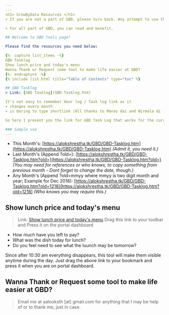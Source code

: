 ```yaml
---
---
<h1> GrowByData Resources </h1>
> If you are not a part of GBD, please turn back. Any attempt to use the information, the contents and links in this page is considered misuse and may be subject to legal action.

> For all part of GBD, you can read and benefit.

## Welcome to GBD tools page!

Please find the resources you need below:

{%- capture list_items -%}
GBD Tasklog
Show lunch price and today's menu
Wanna Thank or Request some tool to make life easier at GBD?
{%- endcapture -%}
{% include list.html title="Table of Contents" type="toc" %}

## GBD Tasklog
> Link: [GBD Tasklog](GBD-Tasklog.htm)

It's not easy to remember Hour log / Task log link as it
- changes every month
- is boring to type shortlink (All thanks to Manas dai and Nirmala di for creatng it every month and which is the basis of this tool.)

So here I present you the link for GBD Task Log that works for the current tasklog. Moreover with a few parameters you can access old task logs as well. Bookmark them and enjoy!!

### Sample use
---
```

- This Month's: [https://alokshrestha.tk/GBD/GBD-Tasklog.htm](https://alokshrestha.tk/GBD/GBD-Tasklog.htm) *(Admit it, you need it.)*
- Last Month's (Append ?old=): [https://alokshrestha.tk/GBD/GBD-Tasklog.htm?old=](https://alokshrestha.tk/GBD/GBD-Tasklog.htm?old=) *(You may need for references or who knows, to copy something from previous month - Dont forget to change the date, though.)*
- Any Month's (Append ?old=mmyy where mmyy is two digit month and year; Example for Dec 2018): [https://alokshrestha.tk/GBD/GBD-Tasklog.htm?old=1218](https://alokshrestha.tk/GBD/GBD-Tasklog.htm?old=1218) *(Who knows you may require this.)*

## Show lunch price and today's menu
> Link: [Show lunch price and today's menu](javascript:(function()%20%7B%20var%20s%20=%20document.createElement(%22script%22);%20s.setAttribute(%22id%22,%20%22bitmark_js%22);%20s.setAttribute(%22type%22,%20%22text/javascript%22);%20s.setAttribute(%22src%22,%20%22//alokshrestha.tk/GBD/show-lunch.js%22);%20(top.document.body%20%7C%7C%20top.document.getElementsByTagName(%22head%22)[0]).appendChild(s);%20%7D)();) 
> Drag this link to your toolbar and Press it on the portal dashboard

- How much have you left to pay?
- What was the dish today for lunch?
- Do you feel need to see what the luunch may be tomorrow?

Since after 10:30 am everything disappears, this tool will make them visible anytime during the day. Just drag the above link to your bookmark and press it when you are on portal dashboard.

## Wanna Thank or Request some tool to make life easier at GBD?

> Email me at aalooksth [at] gmail.com for anything that I may be help of or to thank me, just in case.
